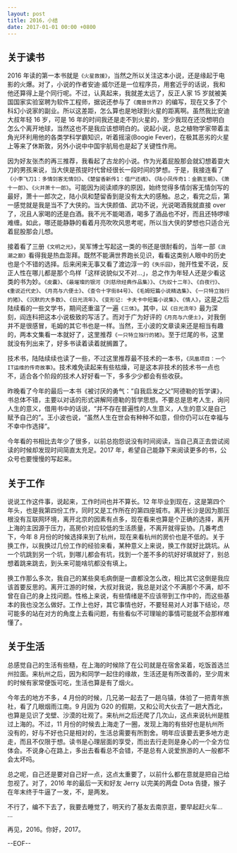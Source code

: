 ```yaml
---
layout: post
title: 2016，小结
date: 2017-01-01 00:00 +0800
---
```



## 关于读书

2016 年读的第一本书就是`《火星救援》`，当然之所以关注这本小说，还是缘起于电影的火爆。对了，小说的作者安迪·威尔还是一位程序员，用套近乎的话说，我和他还算得上是个同行呢。不过，认真起来，我就差太远了，反正人家 15 岁就被美国国家实验室聘为软件工程师，据说还参与了`《魔兽世界2》`的编写，现在又多了个科幻小说家的副业。所以这差距，怎么算也是地球到火星的距离啊。虽然我比安迪大叔年轻 16 岁，可是 16 年的时间我还是走不到火星的，至少我现在还没想明白怎么个离开地球，当然这也不是我应该想明白的。说起小说，总之植物学家带着主角光环利用他的各类学科学霸知识，听着摇滚(Boogie Fever)，在极其恶劣的火星上等来了休斯敦，另外小说中中国宇航局也是起了关键性作用。

因为好友张杰的再三推荐，我看起了古龙的小说。作为光着屁股那会就幻想着耍大刀的男孩来说，当大侠是孩提时代曾经很长一段时间的梦想。于是，我接连看了`《小李飞刀1：多情剑客无情剑》`、`《楚留香新传1：借尸还魂》`、`《陆小凤传奇1：金鹏王朝》`、`《萧十一郎》`、`《火并萧十一郎》`。可能因为阅读顺序的原因，始终觉得多情剑客无情剑写的最好，萧十一郎次之，陆小凤和楚留香到是没有太大的感触。总之，看完之后，第一感觉就是我是当不了大侠的。当大侠颜值、武功不说，光说喝酒我就直接 over 了，况且人家喝的还是白酒。我不光不能喝酒，喝多了酒品也不好，而且还特啰嗦难缠。如此，哪还能静静的看着月亮吹吹风思考呢，所以当大侠的梦想也只适合光着屁股那会儿想。

接着看了三册`《文明之光》`，吴军博士写起这一类的书还是很耐看的，当年一部`《浪潮之巅》`看得我是热血澎拜。既然不能满世界跑长见识，看看这类别人眼中的历史也是个不错的选择。后来闲来无事又看了渡边淳一的`《失乐园》`，抛开性爱不说，反正人性在哪儿都是那个鸟样「这样说貌似又不对...」，总之作为年轻人还是少看这类的书为妙。`《皮囊》`、`《最璀璨的银河（刘慈欣经典作品集）》`、`《为奴十二年》`、`《白夜行》`、`《重说近代史》`、`《月亮与六便士》`、`《查令十字街84号》`、`《毛姆短篇小说精选集》`、`《一只特立独行的猪》`、`《沉默的大多数》`、`《日光流年》`、`《变形记: 卡夫卡中短篇小说集》`、`《情人》`，这是之后陆续看的一些文学书，期间还重温了一遍`《三体》`。其中，以`《日光流年》`最为深刻，阎连科把这本小说极致的写活了。而对于广为好评的`《月亮与六便士》`，对我倒并不是很感冒，毛姆的其它书也是一样。当然，王小波的文章读来还是相当有趣的，两本文集看一本就好了，这里推荐`《一只特立独行的猪》`。至于烂尾的书，这里就没有列出来了，好多书读着读着就搁置了。

技术书，陆陆续续也读了一些，不过这里推荐最不技术的一本书，`《凤凰项目：一个IT运维的传奇故事》`。技术难免读起来有些枯燥，可是这本非技术的技术书一点也不，适合各个阶段的技术人好好看一下，多多少少都会有些收获。

昨晚看了今年的最后一本书《被讨厌的勇气：“自我启发之父”阿德勒的哲学课》，书总体不错，主要以对话的形式讲解阿德勒的哲学思想。不要总是思考人生，询问人生的意义，借用书中的话说，“并不存在普遍性的人生意义，人生的意义是自己赋予自己的”。王小波也说，“虽然人生在世会有种种不如意，但你仍可以在幸福与不幸中作选择”。

今年看的书相比去年少了很多，以前总抱怨说没有时间阅读，当自己真正去尝试阅读的时候却发现时间简直太充足。2017 年，希望自己能静下来阅读更多的书，公众号也要慢慢的写起来。

## 关于工作 

说说工作这件事，说起来，工作时间也并不算长。12 年毕业到现在，这是第四个年头，也是我第四份工作，同时又是工作所在的第四座城市。离开长沙是因为那压根没有互联网环境，离开北京的因素有点多，现在看来也算是个正确的选择，离开上海的主因源于压力，高房价对应较低的生活质量，不离开就得妥协。几番考虑下，今年 8 月份的时候选择来到了杭州，现在来看杭州的房价也是不低的。关于换工作，以我换过几份工作的经验来看，某种意义上来说，换工作就好比跳坑。从一个坑跳到另一个坑，到哪儿都会有坑，找到一个差不多的坑好好填就好了，别总想着跳来跳去，到头来可能啥坑都没有填上。

换工作那么多次，我自己的某些臭毛病倒是一直都没怎么改，相比其它这倒是我应该首要反思的。离开江游的时候，大叔对我说，我总是对这个不满那个不满，却不曾在自己的身上找问题。性格上来说，有些情绪是不应该带到工作中的，而这些基本的我也没怎么做好。工作上也好，其它事情也好，不要轻易对人对事下结论，尽可能多的站在对方的角度上去看问题，有些看似不可理喻的事情可能就不会那样难懂了。

## 关于生活

总感觉自己的生活有些糙，在上海的时候除了在公司就是在宿舍呆着，吃饭首选兰州拉面。来杭州之后，因为和同学一起住的缘故，生活还是有所改善的，至少周末的时候有家常便饭可吃，生活也算是有了烟火。

今年去的地方不多，4 月份的时候，几兄弟一起去了一趟乌镇，体验了一把青年旅社，看了几眼烟雨江南。9 月因为 G20 的假期，又和公司大伙去了一趟大西北，也算是见识了戈壁、沙漠的壮观了。来杭州之后还爬了几次山，这点来说杭州是胜过上海的。不过，11 月份的时候去上海走了一圈，发现上海的有些好也是杭州所没有的，好与不好也只是相对的，生活总需要有所割舍。明年应该要去更多地方走走，而且不仅限于想。读书是心理层面的享受，而出去行走则是身心的一个全方位体会。不说身心在路上，多出去看看总不会错，不是总有人说爱旅游的人一般都不会太坏吗。

总之呢，自己还是要对自己好一点，这点太重要了，以前什么都在意就是把自己给忽视了。对了，2016 年的最后一天和好友 Jerry 以完美的两盘 Dota 告捷，猴子在年末终于牛逼了一发，不，是两发。

不行了，编不下去了，我要去睡觉了，明天约了基友去南京逛，要早起赶火车... ...

再见，2016。你好，2017。

--EOF--
